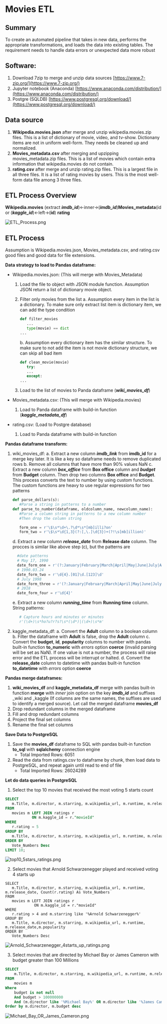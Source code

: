 # Movies ETL

**Summary**
---

To create an automated pipeline that takes in new data, performs the appropriate transformations, and loads the data into existing tables. The requirement needs to handle data errors or unexpected data more robust

**Software:**
---
1. Download 7zip to merge and unzip data sources
   [https://www.7-zip.org/](https://www.7-zip.org/)
2. Jupyter notebook (Anaconda)
   [https://www.anaconda.com/distribution/](https://www.anaconda.com/distribution/)
3. Postgre (SQLDB)
   [https://www.postgresql.org/download/](https://www.postgresql.org/download/)

**Data source**
---
1. **Wikipedia.movies.json** after merge and unzip wikipedia.movies.zip files. This is a list of dictionary of movie, video, and tv-show.  Dictionany items are not in uniform well-form. They needs be cleaned up and normalized.
2. **Movies_metadata.csv** after merging and upzipping movies_metadata.zip files. This is a list of movies which contain extra information that wikipedia.movies do not contain.
3. **rating.csv** after merge and unzip rating.zip files. This is a largest file in all three files. It is a list of rating movies by users. This is the most well-form data file among 3 three files.

**ETL Process Overview**
---
**Wikipedia.movies** (extract ***imdb_id***)<-inner->(***imdb_id***)**Movies_metadata**(id or (***kaggle_id***)<-left->(**id**) **rating**

![ETL_Process.png](ETL_Process.png)

**ETL Process**
---
Assumption is Wikipedia.movies.json, Movies_metadata.csv, and rating.csv good files and good data for file extensions.

**Data strategy to load to Pandas dataframe:**

- Wikipedia.movies.json: (This will merge with Movies_Metadata)
   
   1. Load the file to object with JSON module function. Assumption JSON return a list of dictionary movie object.
   2. Filter only movies from the list 
      a. Assumption every item in the list is a dictionary. To make sure only extract list item is dictionary item, we can add the type condition
      
      ```python
      def filter_movies
         ...
         type(movie) == dict
      ...
      ```
      
      b. Assumption every dictionary item has the similar structure. To make sure to not add the item is not movie dictionary structure, we can skip all bad item 
      
      ```python
      def clean_movie(movie)
         try:
         ...
         except:
      ...
      ```
      
   3. Load to the list of movies to Panda dataframe (***wiki_movies_df***)
   
- Movies_metadata.csv: (This will merge with  Wikipedia.movies)
   1. Load to Panda dataframe with build-in function (***kaggle_metadata_df***)

- rating.csv: (Load to Postgre database) 
   1. Load to Panda dataframe with build-in function
  
**Pandas dataframe transform:** 

   1. wiki_movies_df: 
      a. Extract a new column ***imdb_link*** from **imdb_id** for a merge key later. It is like a key so dataframe needs to remove duplicated rows
      b. Remove all columns that have more than 90% values NaN
      c. Extract a new column ***box_office*** from **Box office** column and ***budget*** from **Budget** column. Then drop two columns **Box office** and **Budget**. This process converts the text to number by using custom functions. The custom functions are heavy to use regular expressions for two patterns
      ```python
      def parse_dollars(s):
         #Parse a string in patterns to a number
      def parse_to_number(dataframe, oldcolumn_name, newcolumn_name):
         #Parse a column string in patterns to a new column number
         #Then drop the column string
      ```
      ```python
         form_one = r'\$\s*\d+\.?\d*\s*[mb]illi?on'
         form_two = r'\$\s*\d{1,3}(?:[,\.]\d{3})+(?!\s[mb]illion)'
      ```
      d. Extract a new column ***release_date*** from **Release date** column. The procces is similar like above step (c), but the patterns are
      ```python
        #date patterns
        # May 17, 1990
        date_form_one = r'(?:January|February|March|April|May|June|July|August|September|October|November|December)\s[123]\d,\s\d{4}'
        # 1990.03.24
        date_form_two = r'\d{4}.[01]\d.[123]\d'
        # July 1998
        date_form_three = r'(?:January|February|March|April|May|June|July|August|September|October|November|December)\s\d{4}'
        # 2018
        date_form_four = r'\d{4}'
      ```
      e. Extract a new column ***running_time*** from **Running time** column. String patterns:
      ```python
         # Capture hours and minutes or minutes
         r'(\d+)\s*ho?u?r?s?\s*(\d*)|(\d+)\s*m'
      ```
   2. kaggle_metadata_df:
      a. Convert the **Adult** column to a boolean column
      b. Filter the dataframe with **Adult** is false, drop the **Adult** column
      c. Convert the **budget**, **id**, **popularity** columns to number with pandas built-in function **to_numeric** with *errors* option **coerce** (invalid parsing will be set as NaN). If one value is not a number, the process will raise error and the ETL process will be interrupt or halted.
      d. Convert the **release_date** column to datetime with pandas built-in function **to_datetime** with *errors* option **coerce**
      
**Pandas merge dataframes:**

   1. **wiki_movies_df** and **kaggle_metadata_df** merge with pandas built-in function **merge** with *inner* join option on the key ***imdb_id*** and suffixes _wiki and _kaggle (If columns are the same names, the suffixes are used to identify a merged source). Let call the merged dataframe **movies_df**
   2. Drop redundant columns in the merged dataframe
   3. Fill and drop redundant columns
   4. Project the final set columns
   5. Rename the final set columns
   
**Save Data to PostgreSQL**

   1. Save the **movies_df** dataframe to SQL with pandas built-in function **to_sql** with **sqlalchemy** connection engine
      - Total Imported Rows: 6051
   2. Read the data from ratings.csv to dataframe by chunk, then load data to PostgreSQL, and repeat again until read to end of file
      - Total Imported Rows: 26024289
      
**Let do data queries in PostgreSQL**

   1. Select the top 10 movies that received the most voting 5 starts count
   ```sql
   SELECT
      m.Title, m.director, m.starring, m.wikipedia_url, m.runtime, m.release_date, Count(r.rating) As Vote_Numbers
   FROM 
      movies m LEFT JOIN ratings r 
               ON m.kaggle_id = r."movieId"
   WHERE 
      r.rating = 5
   GROUP BY 
      m.Title, m.director, m.starring, m.wikipedia_url, m.runtime, m.release_date,m.popularity
   ORDER BY 
      Vote_Numbers Desc
   LIMIT 10;
   ```
   
   ![top10_5stars_ratings.png](top10_5stars_ratings.png)
   
   2. Select movies that Arnold Schwarzenegger played  and received voting 4 starts up
   ```
   SELECT
      m.Title, m.director, m.starring, m.wikipedia_url, m.runtime, m.release_date, Count(r.rating) As Vote_Numbers
   FROM 
      movies m LEFT JOIN ratings r 
				ON m.kaggle_id = r."movieId"
   WHERE 
      r.rating > 4 and m.starring like '%Arnold Schwarzenegger%'
   GROUP BY 
      m.Title, m.director, m.starring, m.wikipedia_url, m.runtime, m.release_date,m.popularity
   ORDER BY 
      Vote_Numbers Desc
   ```
   
   ![Arnold_Schwarzenegger_4starts_up_ratings.png](Arnold_Schwarzenegger_4starts_up_ratings.png)
   
   3. Select movies that are directed by Michael Bay or James Cameron with budget greater than 100 Millions
   ```sql
   SELECT
	   m.Title, m.director, m.starring, m.wikipedia_url, m.runtime, m.release_date, m.budget, m.country
   FROM 
	   movies m 
   Where 
	   budget is not null 
	   And budget > 100000000
	   And (m.director like '%Michael Bay%' OR m.director like '%James Cameron%')
   Order by m.director, m.budget desc
   ```
   
   ![Michael_Bay_OR_James_Cameron.png](Michael_Bay_OR_James_Cameron.png)
   
   
